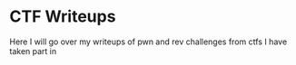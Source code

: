 # CTF Writeups

Here I will go over my writeups of pwn and rev challenges from ctfs I have taken part in

